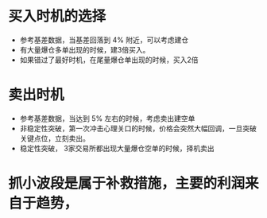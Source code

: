 # 买入时机的选择
- 参考基差数据，当基差回落到 4% 附近，可以考虑建仓
- 有大量爆仓多单出现的时候，建3倍买入。
- 如果错过了最好时机，在尾量爆仓单出现的时候，买入2倍

# 卖出时机
- 参考基差数据，当达到 5% 左右的时候，考虑卖出建空单
- 非稳定性突破，第一次冲击心理关口的时候，价格会突然大幅回调，一旦突破关键点位，立刻卖出。
- 稳定性突破， 3家交易所都出现大量爆仓空单的时候，择机卖出

# 抓小波段是属于补救措施，主要的利润来自于趋势，

